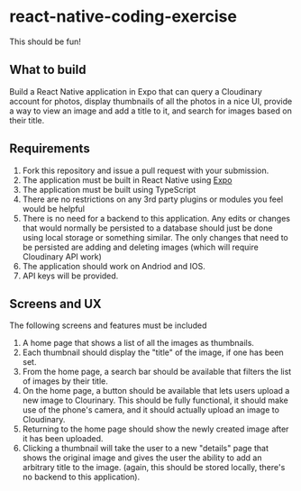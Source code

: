 # react-native-coding-exercise
This should be fun!

## What to build

Build a React Native application in Expo that can query a Cloudinary account for photos, display thumbnails of all the photos in a nice UI, provide a way to view an image and add a title to it, and search for images based on their title.

## Requirements

1. Fork this repository and issue a pull request with your submission.
2. The application must be built in React Native using [Expo](https://docs.expo.dev/)
3. The application must be built using TypeScript
4. There are no restrictions on any 3rd party plugins or modules you feel would be helpful
5. There is no need for a backend to this application. Any edits or changes that would normally be persisted to a database should just be done using local storage or something similar. The only changes that need to be persisted are adding and deleting images (which will require Cloudinary API work)
6. The application should work on Andriod and IOS.
7. API keys will be provided.

## Screens and UX

The following screens and features must be included

1. A home page that shows a list of all the images as thumbnails.
2. Each thumbnail should display the "title" of the image, if one has been set.
3. From the home page, a search bar should be available that filters the list of images by their title.
4. On the home page, a button should be available that lets users upload a new image to Clourinary. This should be fully functional, it should make use of the phone's camera, and it should actually upload an image to Cloudinary.
5. Returning to the home page should show the newly created image after it has been uploaded.
6. Clicking a thumbnail will take the user to a new "details" page that shows the original image and gives the user the ability to add an arbitrary title to the image. (again, this should be stored locally, there's no backend to this application).
